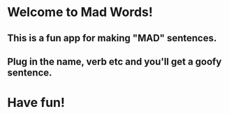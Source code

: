 # Welcome to Mad Words! 

## This is a fun app for making "MAD" sentences.

## Plug in the name, verb etc and you'll get a goofy sentence. 

# Have fun!

